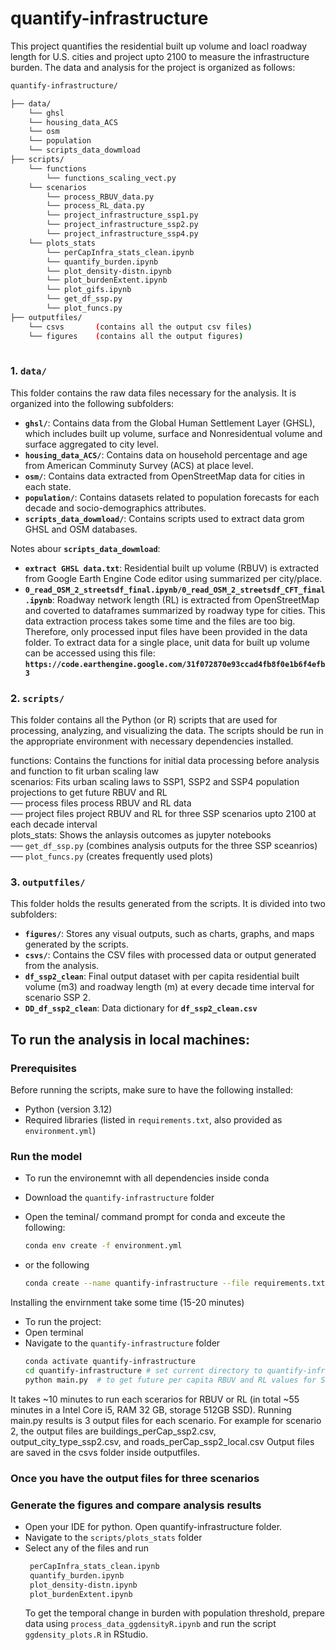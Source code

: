 # quantify-infrastructure
This project quantifies the residential built up volume and loacl roadway length for U.S. cities and project upto 2100 to measure the infrastructure burden.
The data and analysis for the project is organized as follows:

```bash
quantify-infrastructure/

├── data/
    └── ghsl
    └── housing_data_ACS
    └── osm
    └── population
    └── scripts_data_dowmload
├── scripts/
    └── functions
        └── functions_scaling_vect.py
    └── scenarios
        └── process_RBUV_data.py
        └── process_RL_data.py
        └── project_infrastructure_ssp1.py
        └── project_infrastructure_ssp2.py
        └── project_infrastructure_ssp4.py
    └── plots_stats
        └── perCapInfra_stats_clean.ipynb
        └── quantify_burden.ipynb
        └── plot_density-distn.ipynb
        └── plot_burdenExtent.ipynb
        └── plot_gifs.ipynb
        └── get_df_ssp.py
        └── plot_funcs.py 
├── outputfiles/
    └── csvs       (contains all the output csv files)
    └── figures    (contains all the output figures)
   
```

### 1. **`data/`** 
This folder contains the raw data files necessary for the analysis. It is organized into the following subfolders:

- **`ghsl/`**: Contains data from the Global Human Settlement Layer (GHSL), which includes built up volume, surface and Nonresidentual volume and surface aggregated to city level.
- **`housing_data_ACS/`**: Contains data on household percentage and age from American Comminuty Survey (ACS) at place level.
- **`osm/`**: Contains data extracted from OpenStreetMap data for cities in each state.
- **`population/`**: Contains datasets related to population forecasts for each decade and socio-demographics attributes.
- **`scripts_data_dowmload/`**: Contains scripts used to extract data grom GHSL and OSM databases.

Notes abour **`scripts_data_dowmload`**:
- **`extract GHSL data.txt`**: Residential built up volume (RBUV) is extracted from Google Earth Engine Code editor using summarized per city/place.
- **`0_read_OSM_2_streetsdf_final.ipynb/0_read_OSM_2_streetsdf_CFT_final.ipynb`**: Roadway network length (RL) is extracted from OpenStreetMap and coverted to dataframes summarized by roadway type for cities.
This data extraction process takes some time and the files are too big. Therefore, only processed input files have been provided in the data folder.
To extract data for a single place,
unit data for built up volume can be accessed using this file: **`https://code.earthengine.google.com/31f072870e93ccad4fb8f0e1b6f4efb3`**

### 2. **`scripts/`**
This folder contains all the Python (or R) scripts that are used for processing, analyzing, and visualizing the data. The scripts should be run in the appropriate environment with necessary dependencies installed.

functions: Contains the functions for initial data processing before analysis and function to fit urban scaling law     \
scenarios: Fits urban scaling laws to SSP1, SSP2 and SSP4 population projections to get future RBUV and RL              \
         ── process files process RBUV and RL data                                                                      \
         ── project files project RBUV and RL for three SSP scenarios upto 2100 at each decade interval                 \
plots_stats: Shows the anlaysis outcomes as jupyter notebooks                                                           \
         ── `get_df_ssp.py` (combines analysis outputs for the three SSP sceanrios)                                     \
         ── `plot_funcs.py` (creates frequently used plots)                                                               

### 3. **`outputfiles/`**
This folder holds the results generated from the scripts. It is divided into two subfolders:

- **`figures/`**: Stores any visual outputs, such as charts, graphs, and maps generated by the scripts.
- **`csvs/`**: Contains the CSV files with processed data or output generated from the analysis.
- **`df_ssp2_clean`**: Final output dataset with per capita residential built volume (m3) and roadway length (m) at every decade time interval for scenario SSP 2.
- **`DD_df_ssp2_clean`**: Data dictionary for **`df_ssp2_clean.csv`**
  

## To run the analysis in local machines:

### Prerequisites
Before running the scripts, make sure to have the following installed:
- Python (version 3.12)
- Required libraries (listed in `requirements.txt`, also provided as `environment.yml`)

### Run the model
- To run the environemnt with all dependencies inside conda
- Download the `quantify-infrastructure` folder
- Open the teminal/ command prompt for conda and exceute the following:
    ```bash
    conda env create -f environment.yml 
     ```
- or the following 

    ```bash
    conda create --name quantify-infrastructure --file requirements.txt # conda create --name <env> --file <this file>
     ```
Installing the envirnment take some time (15-20 minutes)

- To run the project:
- Open terminal
- Navigate to the `quantify-infrastructure` folder
   ```bash
   conda activate quantify-infrastructure
   cd quantify-infrastructure # set current directory to quantify-infrastructure
   python main.py  # to get future per capita RBUV and RL values for SSP1, SSP2 and SSP4 scenarios
   ```
It takes ~10 minutes to run each scerarios for RBUV or RL (in total ~55 minutes in a Intel Core i5, RAM 32 GB, storage 512GB SSD).
Running main.py results is 3 output files for each scenario. For example for scenario 2, the output files are 
buildings_perCap_ssp2.csv, 
output_city_type_ssp2.csv, and 
roads_perCap_ssp2_local.csv
Output files are saved in the csvs folder inside outputfiles. 

### Once you have the output files for three scenarios 
### Generate the figures and compare analysis results
- Open your IDE for python. Open quantify-infrastructure folder.
- Navigate to the `scripts/plots_stats` folder
- Select any of the files and run
  ```bash
   perCapInfra_stats_clean.ipynb
   quantify_burden.ipynb
   plot_density-distn.ipynb
   plot_burdenExtent.ipynb
   ```
   To get the temporal change in burden with population threshold, prepare data using `process_data_ggdensityR.ipynb` and run the script `ggdensity_plots.R` in RStudio.
